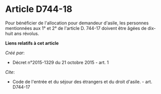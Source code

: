 # Article D744-18

Pour bénéficier de l'allocation pour demandeur d'asile, les personnes mentionnées aux 1° et 2° de l'article D. 744-17 doivent
être âgées de dix-huit ans révolus.

**Liens relatifs à cet article**

_Créé par_:

  - Décret n°2015-1329 du 21 octobre 2015 - art. 1

_Cite_:

  - Code de l'entrée et du séjour des étrangers et du droit d'asile. - art. D744-17
